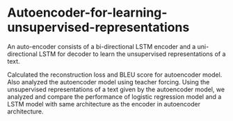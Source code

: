 # Autoencoder-for-learning-unsupervised-representations
An auto-encoder consists of a bi-directional LSTM encoder and a uni-directional LSTM for decoder to learn the unsupervised representations of a text.

Calculated the reconstruction loss and BLEU score for autoencoder model.
Also analyzed the autoencoder model using teacher forcing.
Using the unsupervised representations of a text given by the autoencoder model, we analyzed and compare the performance of logistic regression model and a LSTM model with same architecture as the encoder in autoencoder architecture.
